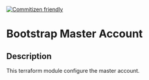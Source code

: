 [![Commitizen friendly](https://img.shields.io/badge/commitizen-friendly-brightgreen.svg)](http://commitizen.github.io/cz-cli/)

# Bootstrap Master Account

## Description

This terraform module configure the master account.
